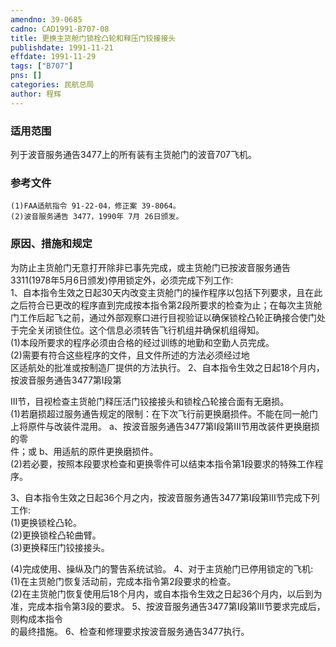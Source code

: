 ```yaml
---
amendno: 39-0685  
cadno: CAD1991-B707-08  
title: 更换主货舱门锁栓凸轮和释压门铰接接头  
publishdate: 1991-11-21  
effdate: 1991-11-29  
tags: ["B707"]  
pns: []  
categories: 民航总局  
author: 程辉  
---
```

  
### 适用范围  
列于波音服务通告3477上的所有装有主货舱门的波音707飞机。  
  
<!--more-->  
### 参考文件  
    (1)FAA适航指令 91-22-04，修正案 39-8064。  
    (2)波音服务通告 3477，1990年 7月 26日颁发。  
  
### 原因、措施和规定  
为防止主货舱门无意打开除非已事先完成，或主货舱门已按波音服务通告3311(1978年5月6日颁发)停用锁定外，必须完成下列工作:  
    1、自本指令生效之日起30天内改变主货舱门的操作程序以包括下列要求，且在此之后符合已更改的程序直到完成按本指令第2段所要求的检查为止；在每次主货舱门工作后起飞之前，通过外部观察口进行目视验证以确保锁栓凸轮正确接合使门处于完全关闭锁住位。这个信息必须转告飞行机组并确保机组得知。  
      (1)本段所要求的程序必须由合格的经过训练的地勤和空勤人员完成。  
      (2)需要有符合这些程序的文件，且文件所述的方法必须经过地  
区适航处的批准或按制造厂提供的方法执行。     2、自本指令生效之日起18个月内，按波音服务通告3477第I段第  
  
III节，目视检查主货舱门释压活门铰接接头和锁栓凸轮接合面有无磨损。  
      (1)若磨损超过服务通告规定的限制：在下次飞行前更换磨损件。不能在同一舱门上将原件与改装件混用。 a、按波音服务通告3477第I段第III节用改装件更换磨损的零  
件；或 b、用适航的原件更换磨损件。  
      (2)若必要，按照本段要求检查和更换零件可以结束本指令第1段要求的特殊工作程序。  
  
3、自本指令生效之日起36个月之内，按波音服务通告3477第I段第III节完成下列工作:  
(1)更换锁栓凸轮。  
(2)更换锁栓凸轮曲臂。  
(3)更换释压门铰接接头。  
  
(4)完成使用、操纵及门的警告系统试验。 4、对于主货舱门已停用锁定的飞机:  
      (1)在主货舱门恢复活动前，完成本指令第2段要求的检查。  
      (2)在主货舱门恢复使用后18个月内，或自本指令生效之日起36个月内，以后到为准，完成本指令第3段的要求。     5、按波音服务通告3477第I段第III节要求完成后，则构成本指令  
的最终措施。 6、检查和修理要求按波音服务通告3477执行。  
